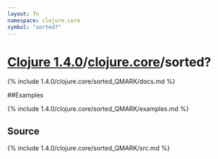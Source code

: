 ```yaml
---
layout: fn
namespace: clojure.core
symbol: "sorted?"
---
```


# [Clojure 1.4.0](../../)/[clojure.core](../)/sorted?

{% include 1.4.0/clojure.core/sorted_QMARK/docs.md %}

##Examples

{% include 1.4.0/clojure.core/sorted_QMARK/examples.md %}
## Source
{% include 1.4.0/clojure.core/sorted_QMARK/src.md %}


